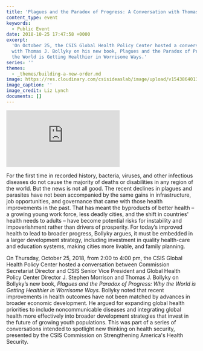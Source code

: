 ```yaml
---
title: 'Plagues and the Paradox of Progress: A Conversation with Thomas J. Bollyky'
content_type: event
keywords:
  - Public Event
date: 2018-10-25 17:47:58 +0000
excerpt:
  'On October 25, the CSIS Global Health Policy Center hosted a conversation
  with Thomas J. Bollyky on his new book, Plagues and the Paradox of Progress: Why
  the World is Getting Healthier in Worrisome Ways.'
series: ''
themes:
  - _themes/building-a-new-order.md
image: https://res.cloudinary.com/csisideaslab/image/upload/v1543864013/health-commission/Bollyky_event_photo.jpg
image_caption: ''
image_credit: Liz Lynch
documents: []
---
```


<div class="video-wrapper post-feature-video"> <iframe allow="autoplay; encrypted-media" allowfullscreen="" frameborder="0" src="https://www.youtube.com/embed/th1p3ufUZW8"></iframe> </div>

For the first time in recorded history, bacteria, viruses, and other infectious diseases do not cause the majority of deaths or disabilities in any region of the world. But the news is not all good. The recent declines in plagues and parasites have not been accompanied by the same gains in infrastructure, job opportunities, and governance that came with those health improvements in the past. That has meant the byproducts of better health – a growing young work force, less deadly cities, and the shift in countries' health needs to adults – have become potential risks for instability and impoverishment rather than drivers of prosperity. For today’s improved health to lead to broader progress, Bollyky argues, it must be embedded in a larger development strategy, including investment in quality health-care and education systems, making cities more livable, and family planning.

On Thursday, October 25, 2018, from 2:00 to 4:00 pm, the CSIS Global Health Policy Center hosted a conversation between Commission Secretariat Director and CSIS Senior Vice President and Global Health Policy Center Director J. Stephen Morrison and Thomas J. Bollyky on Bollyky’s new book, *Plagues and the Paradox of Progress: Why the World is Getting Healthier in Worrisome Ways.* Bollyky noted that recent improvements in health outcomes have not been matched by advances in broader economic development. He argued for expanding global health priorities to include noncommunicable diseases and integrating global health more effectively into broader development strategies that invest in the future of growing youth populations. This was part of a series of conversations intended to spotlight new thinking on health security, presented by the CSIS Commission on Strengthening America's Health Security.
